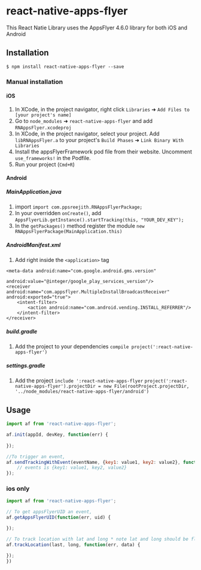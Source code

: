 
# react-native-apps-flyer
This React Natie Library uses the AppsFlyer 4.6.0 library for both iOS and Android

## Installation

`$ npm install react-native-apps-flyer --save`

### Manual installation

#### iOS

1. In XCode, in the project navigator, right click `Libraries` ➜ `Add Files to [your project's name]`
2. Go to `node_modules` ➜ `react-native-apps-flyer` and add `RNAppsFlyer.xcodeproj`
3. In XCode, in the project navigator, select your project. Add `libRNAppsFlyer.a` to your project's `Build Phases` ➜ `Link Binary With Libraries`
4. Install the appsFlyerFramework pod file from their website. Uncomment `use_frameworks!` in the Podfile.
5. Run your project (`Cmd+R`)

#### Android

##### MainApplication.java
1. import `import com.ppsreejith.RNAppsFlyerPackage;`
2. In your overridden `onCreate()`, add `AppsFlyerLib.getInstance().startTracking(this, "YOUR_DEV_KEY");`
3. In the `getPackages()` method register the module `new RNAppsFlyerPackage(MainApplication.this)`



##### AndroidManifest.xml
1. Add right inside the `<application>` tag
```
<meta-data android:name="com.google.android.gms.version"
                   android:value="@integer/google_play_services_version"/>
<receiver android:name="com.appsflyer.MultipleInstallBroadcastReceiver" android:exported="true">
    <intent-filter>
        <action android:name="com.android.vending.INSTALL_REFERRER"/>
    </intent-filter>
</receiver>
```

##### build.gradle
1. Add the project to your dependencies `compile project(':react-native-apps-flyer')`

##### settings.gradle
1. Add the project
`include ':react-native-apps-flyer`
`project(':react-native-apps-flyer').projectDir = new File(rootProject.projectDir, '../node_modules/react-native-apps-flyer/android')`

## Usage

```javascript
import af from 'react-native-apps-flyer';

af.init(appId, devKey, function(err) {
    
});

//To trigger an event,
af.sendTrackingWithEvent(eventName, {key1: value1, key2: value2}, function(err, events) {
    // events is {key1: value1, key2, value2}
});
```

### ios only
```javascript
import af from 'react-native-apps-flyer';

// To get appsFlyerUID an event,
af.getAppsFlyerUID(function(err, uid) {

});

// To track location with lat and long * note lat and long should be floats only,
af.trackLocation(last, long, function(err, data) {

});
})
```
